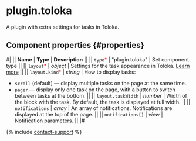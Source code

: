 # plugin.toloka

A plugin with extra settings for tasks in Toloka.

## Component properties {#properties}

#|
|| **Name** | **Type** | **Description** ||
|| `type`<span style="color: red">\*</span> | "plugin.toloka" | Set component type ||
|| `layout`<span style="color: red">\*</span> | _object_ | Settings for the task appearance in Toloka. [Learn more](../operations/set-plugin-toloka.md) ||
|| `layout.kind`<span style="color: red">\*</span> | _string_ | How to display tasks:

- `scroll` (default) — display multiple tasks on the page at the same time.
- `pager` — display only one task on the page, with a button to switch between tasks at the bottom.
  ||
  || `layout.taskWidth` | _number_ | Width of the block with the task. By default, the task is displayed at full width. ||
  || `notifications` | _array_ | An array of notifications. Notifications are displayed at the top of the page. ||
  || `notifications[]` | _view_ | Notification parameters. ||
  |#

{% include [contact-support](../_includes/contact-support.md) %}
